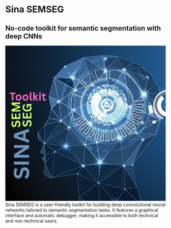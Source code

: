 # Sina SEMSEG
## No-code toolkit for semantic segmentation with deep CNNs
![Sina SEMSEG Logo](SinaSemSegToolkit.png)
Sina SEMSEG is a user-friendly toolkit for building deep convolutional neural networks tailored to semantic segmentation tasks. It features a graphical interface and automatic debugger, making it accessible to both technical and non-technical users. 
